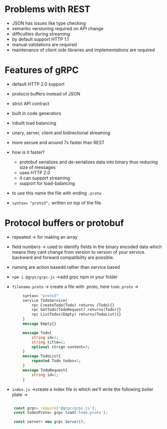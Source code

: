 # Problems with REST

- JSON has issues like type checking
- semantic versioning required on API change
- difficulties during streaming
- by default support HTTP 1.1
- manual validations are required
- maintenance of client side libraries and implementations are required

# Features of gRPC

- default HTTP 2.0 support
- protocol buffers instead of JSON
- strict API contract
- built in code generators
- inbuilt load balancing
- unary, server, client and bidirectional streaming
- more secure and around 7x faster than REST

- how is it faster?
    - protobuf serializes and de-serializes data into binary thus reducing size of messages
    - uses HTTP 2.0
    - it can support streaming
    - support for load-balancing

- to use this name the file with ending `.proto`
- `syntax= "proto3";` written on top of the file.

# Protocol buffers or protobuf

- repeated -> for making an array
- field numbers -> used to identify fields in the binary encoded data which means they cant change from version to version of your service.  backward and forward compatibility are possible.
- naming are action basedd rather than service based


- `npm i @grpc/grpc-js`  ->add grpc npm in your folder
- `filename.proto`  -> create a file with .proto, here `todo.proto` ->

```proto
        syntax= "proto3"
        service TodoService{
            rpc CreateTodo(Todo) returns (Todo){}
            rpc GetTodo(TodoRequest) returns(Todo){}
            rpc ListTodos(Empty) returns(TodoList){}
        }
        message Empty{}

        message Todo{
            string id=1;
            string title=2;
            optional strign content=3;
        }
        message TodoList{
            repeated Todo todos=1;
        }
        message TodoRequest{
            string id=1;
        }
```

-  `index.js`   ->create a index file in which we'll write the following boiler plate ->

```javascript

    const grpc= require('@grpc/grpc-js');
    const todosProto= grpc.load('todo.proto');

    const server= new grpc.Server();

